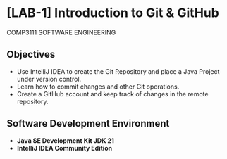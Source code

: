 # [LAB-1] Introduction to Git & GitHub
COMP3111 SOFTWARE ENGINEERING

## Objectives
- Use IntelliJ IDEA to create the Git Repository and place a Java Project under version control.
- Learn how to commit changes and other Git operations.
- Create a GitHub account and keep track of changes in the remote repository.

## Software Development Environment
- **Java SE Development Kit JDK 21**
- **IntelliJ IDEA Community Edition**
